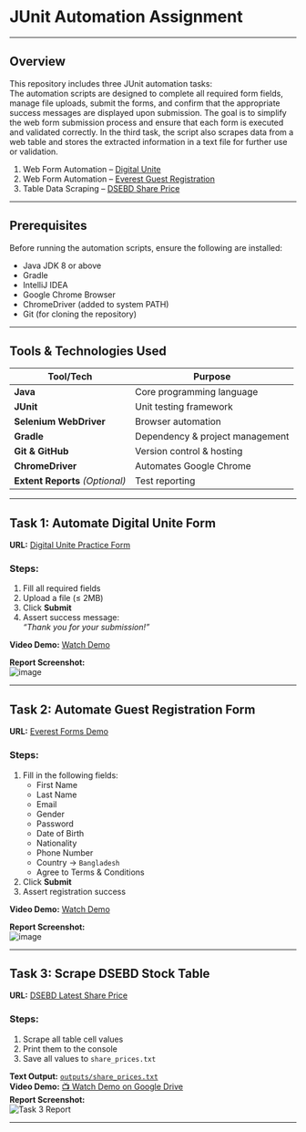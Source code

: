 #  JUnit Automation Assignment

---

##  Overview

This repository includes three JUnit automation tasks:  
The automation scripts are designed to complete all required form fields, manage file uploads, submit the forms, and confirm that the appropriate success messages are displayed
upon submission. The goal is to simplify the web form submission process and ensure that each form is executed and validated correctly.
In the third task, the script also scrapes data from a web table and stores the extracted information in a text file for further use or validation.

1.  Web Form Automation – [Digital Unite](https://www.digitalunite.com/practice-webform-learners)  
2.  Web Form Automation – [Everest Guest Registration](https://demo.wpeverest.com/user-registration/guest-registration-form/)  
3.  Table Data Scraping – [DSEBD Share Price](https://dsebd.org/latest_share_price_scroll_by_value.php)

---

##  Prerequisites

Before running the automation scripts, ensure the following are installed:

-  Java JDK 8 or above  
-  Gradle  
-  IntelliJ IDEA 
-  Google Chrome Browser  
-  ChromeDriver (added to system PATH)  
-  Git (for cloning the repository)

---

##  Tools & Technologies Used

| Tool/Tech             | Purpose                         |
|-----------------------|----------------------------------|
| **Java**              | Core programming language       |
| **JUnit**             | Unit testing framework          |
| **Selenium WebDriver**| Browser automation              |
| **Gradle**            | Dependency & project management |
| **Git & GitHub**      | Version control & hosting       |
| **ChromeDriver**      | Automates Google Chrome         |
| **Extent Reports** *(Optional)* | Test reporting        |

---

##  Task 1: Automate Digital Unite Form

 **URL:** [Digital Unite Practice Form](https://www.digitalunite.com/practice-webform-learners)

###  Steps:
1. Fill all required fields
2. Upload a file (≤ 2MB)
3. Click **Submit**
4. Assert success message:  
    _“Thank you for your submission!”_
  
 **Video Demo:** [ Watch Demo](https://drive.google.com/file/d/1Ho67syMJPSV8pqThn8Drw1Bf7BQvFbB7/view?usp=sharing)  
 
 **Report Screenshot:**  
![image](https://github.com/user-attachments/assets/3a15c486-15e3-4657-ae2d-f0470ccc2c7d)


---

##  Task 2: Automate Guest Registration Form

 **URL:** [Everest Forms Demo](https://demo.wpeverest.com/user-registration/guest-registration-form/)

###  Steps:
1. Fill in the following fields:
   - First Name  
   - Last Name  
   - Email  
   - Gender
   - Password
   - Date of Birth  
   - Nationality  
   - Phone Number  
   - Country → `Bangladesh`  
   - Agree to Terms & Conditions
2. Click **Submit**
3. Assert registration success
  
 **Video Demo:** [ Watch Demo](https://drive.google.com/file/d/1R6vIofpUnk1SN72Us0wiR6DFcUqvnNt8/view?usp=sharing)
 
 **Report Screenshot:**  
![image](https://github.com/user-attachments/assets/249b7dfd-d4e7-4542-bdcc-5735048f96c3)


---

##  Task 3: Scrape DSEBD Stock Table

 **URL:** [DSEBD Latest Share Price](https://dsebd.org/latest_share_price_scroll_by_value.php)

###  Steps:
1. Scrape all table cell values
2. Print them to the console
3. Save all values to `share_prices.txt`
  
 **Text Output:** [`outputs/share_prices.txt`](./task3-dsebd-scraper/outputs/share_prices.txt)  
 **Video Demo:** [📺 Watch Demo on Google Drive](https://drive.google.com/file/d/143DiQ7s4C3R1H2j2H54NKEah3AKvDJ6n/view?usp=sharing)  
 **Report Screenshot:**  
![Task 3 Report](./task3-dsebd-scraper/screenshots/report.png)

---




